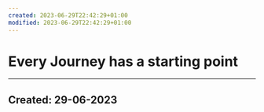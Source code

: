 ```yaml
---
created: 2023-06-29T22:42:29+01:00
modified: 2023-06-29T22:42:29+01:00
---
```


# Every Journey has a starting point

---
Created: 29-06-2023
---
